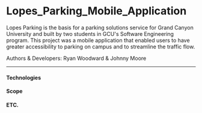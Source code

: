 # Lopes_Parking_Mobile_Application
Lopes Parking is the basis for a parking solutions service for Grand Canyon University and built by two students in GCU's Software Engineering program. This project was a mobile application that enabled users to have greater accessibility to parking on campus and to streamline the traffic flow.

Authors & Developers: Ryan Woodward & Johnny Moore
***

#### Technologies

#### Scope

#### ETC.





